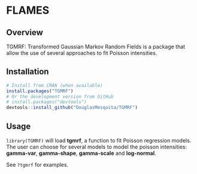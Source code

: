 
# FLAMES

<!-- badges: start -->

<!-- [![CRAN status](https://www.r-pkg.org/badges/version/FLAMES)](https://cran.r-project.org/package=FLAMES) -->

<!-- [![Travis build status](https://travis-ci.org/DouglasMesquita/FLAMES.svg?branch=master)](https://travis-ci.org/DouglasMesquita/FLAMES) -->

<!-- [![Codecov test coverage](https://codecov.io/gh/DouglasMesquita/FLAMES/branch/master/graph/badge.svg)](https://codecov.io/gh/DouglasMesquita/FLAMES?branch=master) -->

<!-- badges: end -->

## Overview

TGMRF: Transformed Gaussian Markov Random Fields is a package that allow
the use of several approaches to fit Poisson intensities.

## Installation

``` r
# Install from CRAN (when available)
install.packages("TGMRF")
# Or the development version from GitHub
# install.packages("devtools")
devtools::install_github("DouglasMesquita/TGMRF")
```

## Usage

`library(TGMRF)` will load **tgmrf**, a function to fit Poisson
regression models. The user can choose for several models to model the
poisson intensities: **gamma-var**, **gamma-shape**, **gamma-scale** and
**log-normal**.

See `?tgmrf` for examples.
